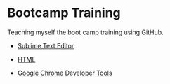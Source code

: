 # Bootcamp Training

Teaching myself the boot camp training using GitHub.

+ [Sublime Text Editor](sublime.md)

+ [HTML](html.md)

+ [Google Chrome Developer Tools](chrome-dev-tools.md)
